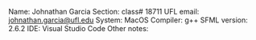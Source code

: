 Name: Johnathan Garcia
Section: class# 18711
UFL email: johnathan.garcia@ufl.edu
System: MacOS
Compiler: g++
SFML version: 2.6.2
IDE: Visual Studio Code 
Other notes: 